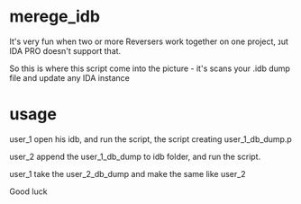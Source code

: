 # merege_idb

It's very fun when two or more Reversers work together on one project, נut IDA PRO doesn't support that.

So this is where this  script come into the picture - it's scans your .idb dump file and update any IDA instance

# usage

user_1 open his idb, and run the script, the script creating user_1_db_dump.p

user_2 append the user_1_db_dump to idb folder, and run the script.

user_1 take the user_2_db_dump and make the same like user_2

Good luck
